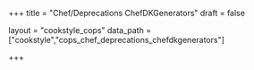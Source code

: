 +++
title = "Chef/Deprecations ChefDKGenerators"
draft = false

layout = "cookstyle_cops"
data_path = ["cookstyle","cops_chef_deprecations_chefdkgenerators"]

+++

<!-- The content of this page is automatically generated from the
cops_chef_deprecations_chefdkgenerators.yml file in github.com/chef/cookstyle/blob/master/docs-chef-io/data/cookstyle/. -->
